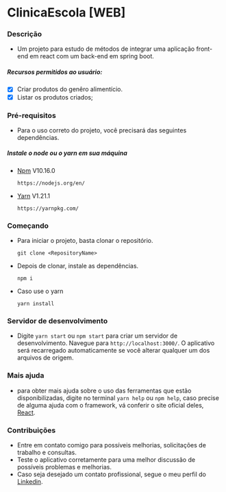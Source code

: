 # ClinicaEscola [WEB]

### Descrição

*   Um projeto para estudo de métodos de integrar uma aplicação front-end em react com um back-end em spring boot.

##### Recursos permitidos ao usuário:

- [x] Criar produtos do genêro alimentício.
- [x] Listar os produtos criados;

### Pré-requisitos

* Para o uso correto do projeto, você precisará das seguintes dependências.

##### Instale o node ou o yarn em sua máquina
* [Npm](https://nodejs.org/en/) V10.16.0
    ```
    https://nodejs.org/en/
    ```
* [Yarn](https://yarnpkg.com/) V1.21.1
    ```
    https://yarnpkg.com/
    ```

### Começando

* Para iniciar o projeto, basta clonar o repositório.

    ``` 
    git clone <RepositoryName>
    ```

* Depois de clonar, instale as dependências.

    ```
    npm i
    ```
* Caso use o yarn

    ```
    yarn install
    ```

### Servidor de desenvolvimento

* Digite `yarn start` ou `npm start` para criar um servidor de desenvolvimento. Navegue para `http://localhost:3000/`. O aplicativo será recarregado automaticamente se você alterar qualquer um dos arquivos de origem.

### Mais ajuda

* para obter mais ajuda sobre o uso das ferramentas que estão disponibilizadas, digite no terminal `yarn help` ou `npm help`, caso precise de alguma ajuda com o framework, vá conferir o site oficial deles, [React](https://pt-br.reactjs.org/).

### Contribuições

* Entre em contato comigo para possíveis melhorias, solicitações de trabalho e consultas.
* Teste o aplicativo corretamente para uma melhor discussão de possíveis problemas e melhorias.
* Caso seja desejado um contato profissional, segue o meu perfil do [Linkedin](https://www.linkedin.com/in/jonathan-lima-0a7852197/).
